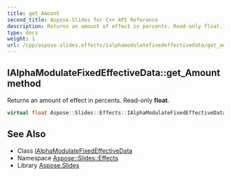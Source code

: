 ```yaml
---
title: get_Amount
second_title: Aspose.Slides for C++ API Reference
description: Returns an amount of effect in percents. Read-only float.
type: docs
weight: 1
url: /cpp/aspose.slides.effects/ialphamodulatefixedeffectivedata/get_amount/
---
```

## IAlphaModulateFixedEffectiveData::get_Amount method


Returns an amount of effect in percents. Read-only **float**.

```cpp
virtual float Aspose::Slides::Effects::IAlphaModulateFixedEffectiveData::get_Amount()=0
```

## See Also

* Class [IAlphaModulateFixedEffectiveData](../)
* Namespace [Aspose::Slides::Effects](../../)
* Library [Aspose.Slides](../../../)
